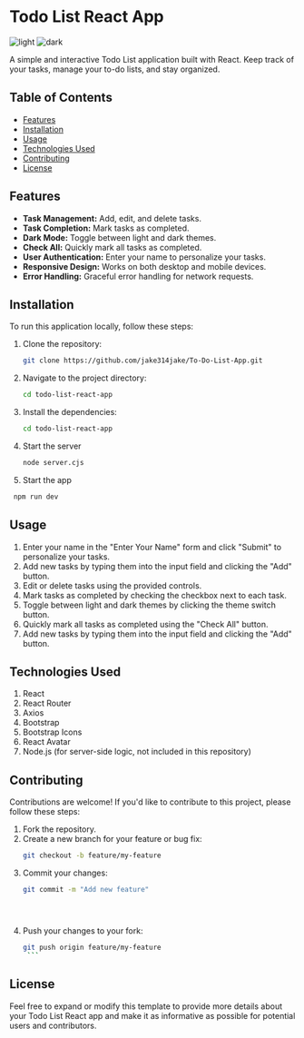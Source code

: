 # Todo List React App
![light](https://github.com/jake314jake/To-Do-List-App/assets/90989827/83ca3ce5-0db8-49a8-9b6e-7c88f684ca30)
![dark](https://github.com/jake314jake/To-Do-List-App/assets/90989827/e7ccbd7f-87db-44b3-958e-74a9df2de460)



A simple and interactive Todo List application built with React. Keep track of your tasks, manage your to-do lists, and stay organized.

## Table of Contents

- [Features](#features)
- [Installation](#installation)
- [Usage](#usage)
- [Technologies Used](#technologies-used)
- [Contributing](#contributing)
- [License](#license)

## Features

- **Task Management:** Add, edit, and delete tasks.
- **Task Completion:** Mark tasks as completed.
- **Dark Mode:** Toggle between light and dark themes.
- **Check All:** Quickly mark all tasks as completed.
- **User Authentication:** Enter your name to personalize your tasks.
- **Responsive Design:** Works on both desktop and mobile devices.
- **Error Handling:** Graceful error handling for network requests.

## Installation
To run this application locally, follow these steps:

1. Clone the repository:

   ```bash
   git clone https://github.com/jake314jake/To-Do-List-App.git
   
2. Navigate to the project directory:
   
    ```bash
   cd todo-list-react-app
3. Install the dependencies:
    ```bash
   cd todo-list-react-app
4. Start the  server
   ```bash
   node server.cjs
6. Start the app
  ```bash
   npm run dev
```
 








## Usage 

1. Enter your name in the "Enter Your Name" form and click "Submit" to personalize your tasks.
2. Add new tasks by typing them into the input field and clicking the "Add" button.
3. Edit or delete tasks using the provided controls.
4. Mark tasks as completed by checking the checkbox next to each task.
5. Toggle between light and dark themes by clicking the theme switch button.
6. Quickly mark all tasks as completed using the "Check All" button.
7. Add new tasks by typing them into the input field and clicking the "Add" button.



## Technologies Used

1. React
2. React Router
3. Axios
4. Bootstrap
5. Bootstrap Icons
6. React Avatar
7. Node.js (for server-side logic, not included in this repository)

## Contributing
Contributions are welcome! If you'd like to contribute to this project, please follow these steps:

1. Fork the repository.
2. Create a new branch for your feature or bug fix:
     ```bash
   git checkout -b feature/my-feature


3. Commit your changes:
    ```bash
   git commit -m "Add new feature"

    
   
   

5. Push your changes to your fork:
      ```bash
   git push origin feature/my-feature
       ```

  ## License
  Feel free to expand or modify this template to provide more details about your Todo List React app and make it as informative as possible for potential users and contributors.
  
      


   
















 





   
